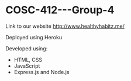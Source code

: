 # COSC-412---Group-4
Link to our website http://www.healthyhabitz.me/ 


Deployed using Heroku

Developed using: 
  - HTML, CSS
  - JavaScript
  - Express.js and Node.js
